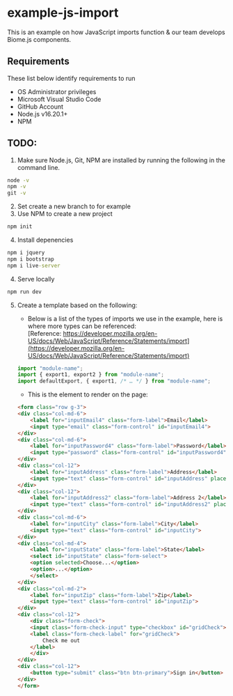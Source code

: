 example-js-import
=================

This is an example on how JavaScript imports function & our team develops Biome.js components.

## Requirements
These list below identify requirements to run
- OS Administrator privileges
- Microsoft Visual Studio Code
- GitHub Account
- Node.js v16.20.1+
- NPM

## TODO:
1. Make sure Node.js, Git, NPM are installed by running the following in the command line.
``` cmd
node -v
npm -v
git -v
```

2. Set create a new branch to for example
3. Use NPM to create a new project
``` cmd
npm init
```

4. Install depenencies
``` cmd
npm i jquery
npm i bootstrap
npm i live-server
```
4. Serve locally
``` cmd
npm run dev
```

5. Create a template based on the following:
    - Below is a list of the types of imports we use in the example, here is where more types can be referenced:  
    [Reference: https://developer.mozilla.org/en-US/docs/Web/JavaScript/Reference/Statements/import](https://developer.mozilla.org/en-US/docs/Web/JavaScript/Reference/Statements/import)

    ``` javascript
    import "module-name";
    import { export1, export2 } from "module-name";
    import defaultExport, { export1, /* … */ } from "module-name";
    ```

    - This is the element to render on the page:
    ``` html
    <form class="row g-3">
    <div class="col-md-6">
        <label for="inputEmail4" class="form-label">Email</label>
        <input type="email" class="form-control" id="inputEmail4">
    </div>
    <div class="col-md-6">
        <label for="inputPassword4" class="form-label">Password</label>
        <input type="password" class="form-control" id="inputPassword4">
    </div>
    <div class="col-12">
        <label for="inputAddress" class="form-label">Address</label>
        <input type="text" class="form-control" id="inputAddress" placeholder="1234 Main St">
    </div>
    <div class="col-12">
        <label for="inputAddress2" class="form-label">Address 2</label>
        <input type="text" class="form-control" id="inputAddress2" placeholder="Apartment, studio, or floor">
    </div>
    <div class="col-md-6">
        <label for="inputCity" class="form-label">City</label>
        <input type="text" class="form-control" id="inputCity">
    </div>
    <div class="col-md-4">
        <label for="inputState" class="form-label">State</label>
        <select id="inputState" class="form-select">
        <option selected>Choose...</option>
        <option>...</option>
        </select>
    </div>
    <div class="col-md-2">
        <label for="inputZip" class="form-label">Zip</label>
        <input type="text" class="form-control" id="inputZip">
    </div>
    <div class="col-12">
        <div class="form-check">
        <input class="form-check-input" type="checkbox" id="gridCheck">
        <label class="form-check-label" for="gridCheck">
            Check me out
        </label>
        </div>
    </div>
    <div class="col-12">
        <button type="submit" class="btn btn-primary">Sign in</button>
    </div>
    </form>
    ```